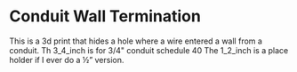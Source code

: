 # Conduit Wall Termination
This is a 3d print that hides a hole where a wire entered a wall from a conduit.
Th 3_4_inch is for 3/4" conduit schedule 40
The 1_2_inch is a place holder if I ever do a ½” version. 

